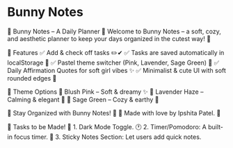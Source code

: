 # Bunny Notes
🐰 Bunny Notes – A Daily Planner 🎀
Welcome to Bunny Notes – a soft, cozy, and aesthetic planner to keep your days organized in the cutest way! 💖

🎀 Features
✅ Add & check off tasks ✏️✔
✅ Tasks are saved automatically in localStorage 📌
✅ Pastel theme switcher (Pink, Lavender, Sage Green) 🎨
✅ Daily Affirmation Quotes for soft girl vibes ✨
✅ Minimalist & cute UI with soft rounded edges 🎀

🎨 Theme Options
💖 Blush Pink – Soft & dreamy ✨
💜 Lavender Haze – Calming & elegant 🎀
🌿 Sage Green – Cozy & earthy 🌿

🐰 Stay Organized with Bunny Notes! 🎀
💖 Made with love by Ipshita Patel. 💖

🎯 Tasks to be Made!
🎨 1. Dark Mode Toggle.
🕐 2. Timer/Pomodoro: A built-in focus timer.
📝 3. Sticky Notes Section: Let users add quick notes.

